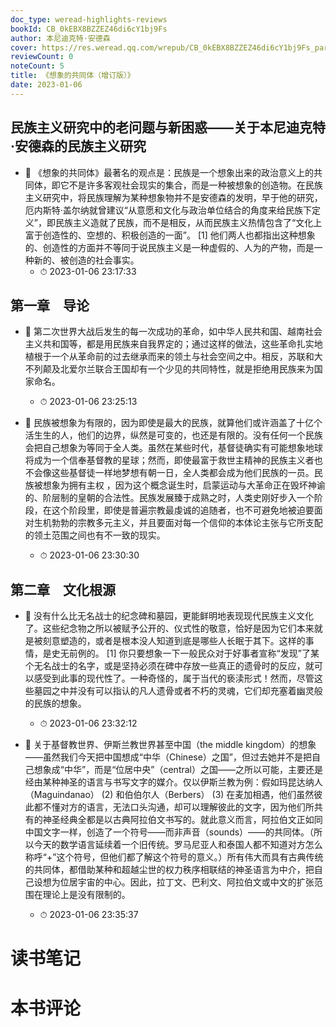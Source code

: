 ```yaml
---
doc_type: weread-highlights-reviews
bookId: CB_0kEBX8BZZEZ46di6cY1bj9Fs
author: 本尼迪克特·安德森
cover: https://res.weread.qq.com/wrepub/CB_0kEBX8BZZEZ46di6cY1bj9Fs_parsecover
reviewCount: 0
noteCount: 5
title: 《想象的共同体（增订版）》
date: 2023-01-06
---
```



## 民族主义研究中的老问题与新困惑——关于本尼迪克特·安德森的民族主义研究


- 📌 《想象的共同体》最著名的观点是：民族是一个想象出来的政治意义上的共同体，即它不是许多客观社会现实的集合，而是一种被想象的创造物。在民族主义研究中，将民族理解为某种想象物并不是安德森的发明，早于他的研究，厄内斯特·盖尔纳就曾建议“从意愿和文化与政治单位结合的角度来给民族下定义”，即民族主义造就了民族，而不是相反，从而民族主义热情包含了“文化上富于创造性的、空想的、积极创造的一面”。 [1] 他们两人也都指出这种想象的、创造性的方面并不等同于说民族主义是一种虚假的、人为的产物，而是一种新的、被创造的社会事实。 
    - ⏱ 2023-01-06 23:17:33 
## 第一章　导论


- 📌 第二次世界大战后发生的每一次成功的革命，如中华人民共和国、越南社会主义共和国等，都是用民族来自我界定的；通过这样的做法，这些革命扎实地植根于一个从革命前的过去继承而来的领土与社会空间之中。相反，苏联和大不列颠及北爱尔兰联合王国却有一个少见的共同特性，就是拒绝用民族来为国家命名。 
    - ⏱ 2023-01-06 23:25:13 

- 📌 民族被想象为有限的，因为即使是最大的民族，就算他们或许涵盖了十亿个活生生的人，他们的边界，纵然是可变的，也还是有限的。没有任何一个民族会把自己想象为等同于全人类。虽然在某些时代，基督徒确实有可能想象地球将成为一个信奉基督教的星球；然而，即使最富于救世主精神的民族主义者也不会像这些基督徒一样地梦想有朝一日，全人类都会成为他们民族的一员。民族被想象为拥有主权 ，因为这个概念诞生时，启蒙运动与大革命正在毁坏神谕的、阶层制的皇朝的合法性。民族发展臻于成熟之时，人类史刚好步入一个阶段，在这个阶段里，即使是普遍宗教最虔诚的追随者，也不可避免地被迫要面对生机勃勃的宗教多元主义，并且要面对每一个信仰的本体论主张与它所支配的领土范围之间也有不一致的现实。 
    - ⏱ 2023-01-06 23:30:30 
## 第二章　文化根源


- 📌 没有什么比无名战士的纪念碑和墓园，更能鲜明地表现现代民族主义文化了。这些纪念物之所以被赋予公开的、仪式性的敬意，恰好是因为它们本来就是被刻意塑造的，或者是根本没人知道到底是哪些人长眠于其下。这样的事情，是史无前例的。 [1] 你只要想象一下一般民众对于好事者宣称“发现”了某个无名战士的名字，或是坚持必须在碑中存放一些真正的遗骨时的反应，就可以感受到此事的现代性了。一种奇怪的，属于当代的亵渎形式！然而，尽管这些墓园之中并没有可以指认的凡人遗骨或者不朽的灵魂，它们却充塞着幽灵般的民族的想象。 
    - ⏱ 2023-01-06 23:32:12 

- 📌 关于基督教世界、伊斯兰教世界甚至中国（the middle kingdom）的想象——虽然我们今天把中国想成“中华（Chinese）之国”，但过去她并不是把自己想象成“中华”，而是“位居中央”（central）之国——之所以可能，主要还是经由某种神圣的语言与书写文字的媒介。仅以伊斯兰教为例：假如玛昆达纳人（Maguindanao） (2) 和伯伯尔人（Berbers） (3) 在麦加相遇，他们虽然彼此都不懂对方的语言，无法口头沟通，却可以理解彼此的文字，因为他们所共有的神圣经典全都是以古典阿拉伯文书写的。就此意义而言，阿拉伯文正如同中国文字一样，创造了一个符号——而非声音（sounds）——的共同体。（所以今天的数学语言延续着一个旧传统。罗马尼亚人和泰国人都不知道对方怎么称呼“+”这个符号，但他们都了解这个符号的意义。）所有伟大而具有古典传统的共同体，都借助某种和超越尘世的权力秩序相联结的神圣语言为中介，把自己设想为位居宇宙的中心。因此，拉丁文、巴利文、阿拉伯文或中文的扩张范围在理论上是没有限制的。 
    - ⏱ 2023-01-06 23:35:37 

# 读书笔记


# 本书评论
